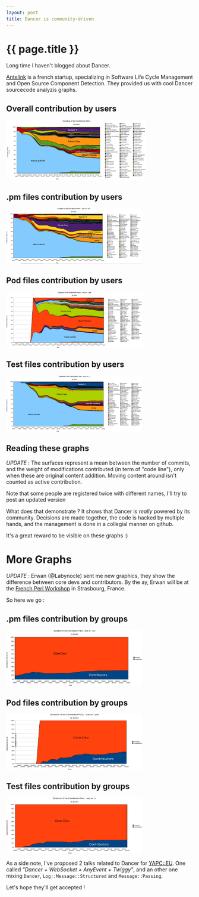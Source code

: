 ```yaml
---
layout: post
title: Dancer is community-driven
---
```


# {{ page.title }}

Long time I haven't blogged about Dancer.

[Antelink](http://www.antelink.com/) is a french startup, specializing in
Software Life Cycle Management and Open Source Component Detection. They
provided us with cool Dancer sourcecode analyzis graphs.

## Overall contribution by users

<a href="/images/dancer_analysis_by_Antelink-contribution_parts_by_users.png">
<img src="/images/dancer_analysis_by_Antelink-contribution_parts_by_users.png" width="376.5" height="162"></a>

## .pm files contribution by users

<a href="/images/dancer_analysis_by_Antelink-contribution_parts-only_pm-by_users.png">
<img src="/images/dancer_analysis_by_Antelink-contribution_parts-only_pm-by_users.png" width="366" height="150"></a>

## Pod files contribution by users

<a href="/images/dancer_analysis_by_Antelink-contribution_parts-only_pod-by_users.png">
<img src="/images/dancer_analysis_by_Antelink-contribution_parts-only_pod-by_users.png" width="366" height="150"></a>

## Test files contribution by users

<a href="/images/dancer_analysis_by_Antelink-contribution_parts-only_t-by_users.png">
<img src="/images/dancer_analysis_by_Antelink-contribution_parts-only_t-by_users.png" width="366" height="150">
</a>

## Reading these graphs

*UPDATE* : The surfaces represent a mean between the number of commits, and the weight of
modifications contributed (in term of "code line"), only when these are
original content addition. Moving content around isn't counted as active
contribution.

Note that some people are registered twice with different names, I'll try to
post an updated version

What does that demonstrate ? It shows that Dancer is *really* powered by its
community. Decisions are made together, the code is hacked by multiple hands,
and the management is done in a collegial manner on github.

It's a great reward to be visible on these graphs :)

# More Graphs

*UPDATE* : Erwan (@Labynocle) sent me new graphics, they show the difference
between core devs and contributors. By the ay, Erwan will be at the
[French Perl Workshop](http://journeesperl.fr/fpw2012/) in Strasbourg, France.

So here we go :

## .pm files contribution by groups

<a href="/images/dancer_analysis_by_Antelink-contribution_parts-only_pm-by_groups.png">
<img src="/images/dancer_analysis_by_Antelink-contribution_parts-only_pm-by_groups.png" width="366" height="150"></a>

## Pod files contribution by groups

<a href="/images/dancer_analysis_by_Antelink-contribution_parts-only_pod-by_groups.png">
<img src="/images/dancer_analysis_by_Antelink-contribution_parts-only_pod-by_groups.png" width="366" height="150"></a>

## Test files contribution by groups

<a href="/images/dancer_analysis_by_Antelink-contribution_parts-only_t-by_groups.png">
<img src="/images/dancer_analysis_by_Antelink-contribution_parts-only_t-by_groups.png" width="366" height="150">
</a>

As a side note, I've proposed 2 talks related to Dancer for
[YAPC::EU](http://act.yapc.eu/ye2012/). One called *"Dancer + WebSocket +
AnyEvent + Twiggy"*, and an other one mixing `Dancer`, `Log::Message::Structured` and `Message::Passing`.

Let's hope they'll get accepted !


